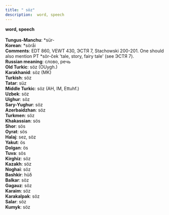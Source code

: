 ```yaml
---
title: " söz"
description:  word, speech
---
```

<p data-pagefind-weight="0.5">
<strong> word, speech</strong><br><br>
<strong>Tungus-Manchu</strong>:  *sür-<br>
<strong>Korean</strong>:  *sòrắi<br>
<strong>Comments</strong>:  EDT 860, VEWT 430, ЭСТЯ 7, Stachowski 200-201. One should also mention PT *sör-ček 'tale, story, fairy tale' (see ЭСТЯ 7).<br>
<strong>Russian meaning</strong>:  слово, речь<br>
<strong>Old Turkic</strong>:  söz (OUygh.)<br>
<strong>Karakhanid</strong>:  söz (MK)<br>
<strong>Turkish</strong>:  söz<br>
<strong>Tatar</strong>:  süz<br>
<strong>Middle Turkic</strong>:  söz (AH, IM, Ettuhf.)<br>
<strong>Uzbek</strong>:  söz<br>
<strong>Uighur</strong>:  söz<br>
<strong>Sary-Yughur</strong>:  söz<br>
<strong>Azerbaidzhan</strong>:  söz<br>
<strong>Turkmen</strong>:  söz<br>
<strong>Khakassian</strong>:  sös<br>
<strong>Shor</strong>:  sös<br>
<strong>Oyrat</strong>:  sös<br>
<strong>Halaj</strong>:  sez, söz<br>
<strong>Yakut</strong>:  ös<br>
<strong>Dolgan</strong>:  ös<br>
<strong>Tuva</strong>:  sös<br>
<strong>Kirghiz</strong>:  söz<br>
<strong>Kazakh</strong>:  söz<br>
<strong>Noghai</strong>:  söz<br>
<strong>Bashkir</strong>:  hüδ<br>
<strong>Balkar</strong>:  söz<br>
<strong>Gagauz</strong>:  söz<br>
<strong>Karaim</strong>:  söz<br>
<strong>Karakalpak</strong>:  söz<br>
<strong>Salar</strong>:  söz<br>
<strong>Kumyk</strong>:  söz<br>

</p>
